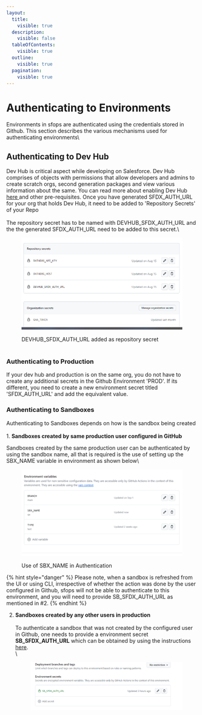 ```yaml
---
layout:
  title:
    visible: true
  description:
    visible: false
  tableOfContents:
    visible: true
  outline:
    visible: true
  pagination:
    visible: true
---
```


# Authenticating to Environments

Environments in sfops are authenticated using the credentials stored in Github. This section describes the various mechanisms used for authenticating environments\


## Authenticating to  Dev Hub

Dev Hub is critical aspect while developing on Salesforce. Dev Hub comprises of  objects with permissions that allow developers and admins to create scratch orgs, second generation  packages and view various information about the same.  You can read more about enabling Dev Hub [here ](../../implementing-your-ci-cd/getting-started/getting-started-1.md#a.-enable-dev-hub)and other pre-requisites. Once you have generated SFDX\_AUTH\_URL for your org that holds Dev Hub, it need to be added to 'Repository Secrets' of your Repo\
\
The repository secret has to be named with DEVHUB\_SFDX\_AUTH\_URL and the the generated SFDX\_AUTH\_URL need to be added to this secret.\


<figure><img src="../../.gitbook/assets/AuthToDevHub.png" alt=""><figcaption><p>DEVHUB_SFDX_AUTH_URL added as repository secret <br><br></p></figcaption></figure>

### Authenticating to  Production

If your dev hub and production is on the same org, you do not have to create any additional secrets  in the Github Environment 'PROD'. If its different, you need to create a new  environment secret titled 'SFDX\_AUTH\_URL' and add the equivalent value.



### Authenticating to Sandboxes

Authenticating to Sandboxes depends on how is the sandbox being created\
\
1\.  **Sandboxes created by  same production user configured in GitHub**

Sandboxes created by the same production user can be authenticated  by using the sandbox name, all that is required is the use of setting up the SBX\_NAME variable in environment as shown below\


<figure><img src="../../.gitbook/assets/EnvVarsSandbox.png" alt=""><figcaption><p>Use of SBX_NAME in Authentication</p></figcaption></figure>



{% hint style="danger" %}
Please note, when a sandbox is refreshed from the UI or using CLI,  irrespective of whether the action was done by the user configured in Github,  sfops will not be able to authenticate to this environment, and you will need to provide SB\_SFDX\_AUTH\_URL  as mentioned in #2.
{% endhint %}

2.  **Sandboxes created by  any other users in production**\
    \
    To authenticate a sandbox that was not created by the configured user in Github, one needs to provide a environment secret **SB\_SFDX\_AUTH\_URL** which can be obtained by using the instructions [here](../../implementing-your-ci-cd/getting-started/getting-started-1.md#g.-authenticate-to-lower-sandbox-environments-via-cli).\
    \


    <figure><img src="../../.gitbook/assets/EnvSecretsSandbox.png" alt=""><figcaption></figcaption></figure>



